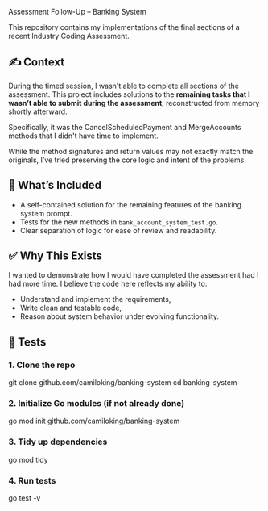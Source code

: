 Assessment Follow-Up – Banking System

This repository contains my implementations of the final sections of a recent Industry Coding Assessment.

## ✍️ Context

During the timed session, I wasn't able to complete all sections of the assessment. This project includes solutions to the **remaining tasks that I wasn’t able to submit during the assessment**, reconstructed from memory shortly afterward.

Specifically, it was the CancelScheduledPayment and MergeAccounts methods that I didn't have time to implement.

While the method signatures and return values may not exactly match the originals, I’ve tried preserving the core logic and intent of the problems.

## 🧠 What’s Included

- A self-contained solution for the remaining features of the banking system prompt.
- Tests for the new methods in `bank_account_system_test.go`.
- Clear separation of logic for ease of review and readability.

## ✅ Why This Exists

I wanted to demonstrate how I would have completed the assessment had I had more time. I believe the code here reflects my ability to:
- Understand and implement the requirements,
- Write clean and testable code,
- Reason about system behavior under evolving functionality.

## 🧪 Tests

### 1. Clone the repo
git clone github.com/camiloking/banking-system
cd banking-system

### 2. Initialize Go modules (if not already done)
go mod init github.com/camiloking/banking-system

### 3. Tidy up dependencies
go mod tidy

### 4. Run tests
go test -v
